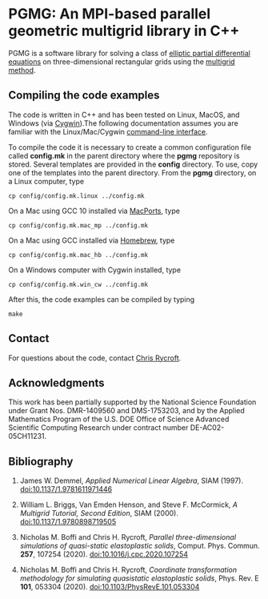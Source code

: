 # PGMG: An MPI-based parallel geometric multigrid library in C++

PGMG is a software library for solving a class of [elliptic partial differential
equations](https://en.wikipedia.org/wiki/Elliptic_partial_differential_equation)
on three-dimensional rectangular grids using the [multigrid
method](https://en.wikipedia.org/wiki/Multigrid_method).

## Compiling the code examples
The code is written in C++ and has been tested on Linux, MacOS, and Windows
(via [Cygwin](https://www.cygwin.com)).The following documentation assumes you
are familiar with the Linux/Mac/Cygwin
[command-line interface](https://en.wikipedia.org/wiki/Command-line_interface).

To compile the code it is necessary to create a common configuration file
called **config.mk** in the parent directory where the **pgmg** repository is
stored. Several templates are provided in the **config** directory. To use,
copy one of the templates into the parent directory. From the **pgmg**
directory, on a Linux computer, type
```Shell
cp config/config.mk.linux ../config.mk
```
On a Mac using GCC 10 installed via [MacPorts](http://www.macports.org), type
```Shell
cp config/config.mk.mac_mp ../config.mk
```
On a Mac using GCC installed via [Homebrew](http://brew.sh), type
```Shell
cp config/config.mk.mac_hb ../config.mk
```
On a Windows computer with Cygwin installed, type
```Shell
cp config/config.mk.win_cw ../config.mk
```
After this, the code examples can be compiled by typing
```Shell
make
```
## Contact
For questions about the code, contact [Chris Rycroft](http://seas.harvard.edu/~chr/).

## Acknowledgments
This work has been partially supported by the National Science Foundation under
Grant Nos. DMR-1409560 and DMS-1753203, and by the Applied Mathematics Program
of the U.S. DOE Office of Science Advanced Scientific Computing Research under
contract number DE-AC02-05CH11231.

## Bibliography
1. James W. Demmel, *Applied Numerical Linear Algebra*, SIAM (1997).
   [doi:10.1137/1.9781611971446](https://doi.org/10.1137/1.9781611971446)

2. William L. Briggs, Van Emden Henson, and Steve F. McCormick, *A Multigrid
   Tutorial, Second Edition*, SIAM (2000).
   [doi:10.1137/1.9780898719505](https://doi.org/10.1137/1.9780898719505)

3. Nicholas M. Boffi and Chris H. Rycroft, *Parallel three-dimensional
   simulations of quasi-static elastoplastic solids*, Comput. Phys. Commun.
   **257**, 107254 (2020). [doi:10.1016/j.cpc.2020.107254](https://doi.org/10.1016/j.cpc.2020.107254)

4. Nicholas M. Boffi and Chris H. Rycroft, *Coordinate transformation
   methodology for simulating quasistatic elastoplastic solids*, Phys. Rev. E
   **101**, 053304 (2020). [doi:10.1103/PhysRevE.101.053304](https://doi.org/10.1103/PhysRevE.101.053304)
